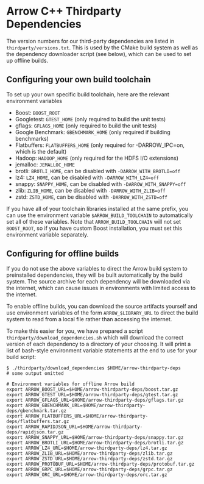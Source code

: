 <!---
  Licensed to the Apache Software Foundation (ASF) under one
  or more contributor license agreements.  See the NOTICE file
  distributed with this work for additional information
  regarding copyright ownership.  The ASF licenses this file
  to you under the Apache License, Version 2.0 (the
  "License"); you may not use this file except in compliance
  with the License.  You may obtain a copy of the License at

    http://www.apache.org/licenses/LICENSE-2.0

  Unless required by applicable law or agreed to in writing,
  software distributed under the License is distributed on an
  "AS IS" BASIS, WITHOUT WARRANTIES OR CONDITIONS OF ANY
  KIND, either express or implied.  See the License for the
  specific language governing permissions and limitations
  under the License.
-->

# Arrow C++ Thirdparty Dependencies

The version numbers for our third-party dependencies are listed in
`thirdparty/versions.txt`. This is used by the CMake build system as well as
the dependency downloader script (see below), which can be used to set up
offline builds.

## Configuring your own build toolchain

To set up your own specific build toolchain, here are the relevant environment
variables

* Boost: `BOOST_ROOT`
* Googletest: `GTEST_HOME` (only required to build the unit tests)
* gflags: `GFLAGS_HOME` (only required to build the unit tests)
* Google Benchmark: `GBENCHMARK_HOME` (only required if building benchmarks)
* Flatbuffers: `FLATBUFFERS_HOME` (only required for -DARROW_IPC=on, which is
  the default)
* Hadoop: `HADOOP_HOME` (only required for the HDFS I/O extensions)
* jemalloc: `JEMALLOC_HOME`
* brotli: `BROTLI_HOME`, can be disabled with `-DARROW_WITH_BROTLI=off`
* lz4: `LZ4_HOME`, can be disabled with `-DARROW_WITH_LZ4=off`
* snappy: `SNAPPY_HOME`, can be disabled with `-DARROW_WITH_SNAPPY=off`
* zlib: `ZLIB_HOME`, can be disabled with `-DARROW_WITH_ZLIB=off`
* zstd: `ZSTD_HOME`, can be disabled with `-DARROW_WITH_ZSTD=off`

If you have all of your toolchain libraries installed at the same prefix, you
can use the environment variable `$ARROW_BUILD_TOOLCHAIN` to automatically set
all of these variables. Note that `ARROW_BUILD_TOOLCHAIN` will not set
`BOOST_ROOT`, so if you have custom Boost installation, you must set this
environment variable separately.

## Configuring for offline builds

If you do not use the above variables to direct the Arrow build system to
preinstalled dependencies, they will be built automatically by the build
system. The source archive for each dependency will be downloaded via the
internet, which can cause issues in environments with limited access to the
internet.

To enable offline builds, you can download the source artifacts yourself and
use environment variables of the form `ARROW_$LIBRARY_URL` to direct the build
system to read from a local file rather than accessing the internet.

To make this easier for you, we have prepared a script
`thirdparty/download_dependencies.sh` which will download the correct version
of each dependency to a directory of your choosing. It will print a list of
bash-style environment variable statements at the end to use for your build
script:

```shell
$ ./thirdparty/download_dependencies $HOME/arrow-thirdparty-deps
# some output omitted

# Environment variables for offline Arrow build
export ARROW_BOOST_URL=$HOME/arrow-thirdparty-deps/boost.tar.gz
export ARROW_GTEST_URL=$HOME/arrow-thirdparty-deps/gtest.tar.gz
export ARROW_GFLAGS_URL=$HOME/arrow-thirdparty-deps/gflags.tar.gz
export ARROW_GBENCHMARK_URL=$HOME/arrow-thirdparty-deps/gbenchmark.tar.gz
export ARROW_FLATBUFFERS_URL=$HOME/arrow-thirdparty-deps/flatbuffers.tar.gz
export ARROW_RAPIDJSON_URL=$HOME/arrow-thirdparty-deps/rapidjson.tar.gz
export ARROW_SNAPPY_URL=$HOME/arrow-thirdparty-deps/snappy.tar.gz
export ARROW_BROTLI_URL=$HOME/arrow-thirdparty-deps/brotli.tar.gz
export ARROW_LZ4_URL=$HOME/arrow-thirdparty-deps/lz4.tar.gz
export ARROW_ZLIB_URL=$HOME/arrow-thirdparty-deps/zlib.tar.gz
export ARROW_ZSTD_URL=$HOME/arrow-thirdparty-deps/zstd.tar.gz
export ARROW_PROTOBUF_URL=$HOME/arrow-thirdparty-deps/protobuf.tar.gz
export ARROW_GRPC_URL=$HOME/arrow-thirdparty-deps/grpc.tar.gz
export ARROW_ORC_URL=$HOME/arrow-thirdparty-deps/orc.tar.gz
```

